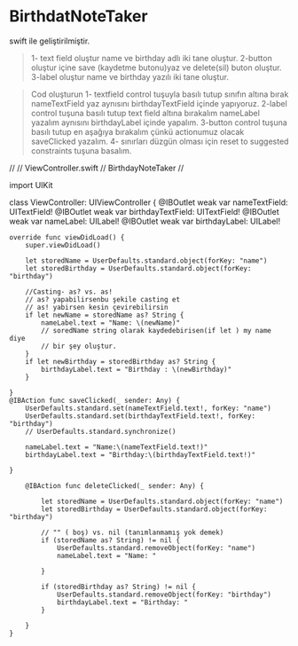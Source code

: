 # BirthdatNoteTaker
swift ile geliştirilmiştir.
> 1- text field oluştur name ve birthday adlı iki tane oluştur.
2-button oluştur içine save (kaydetme butonu)yaz ve delete(sil) buton oluştur.
3-label oluştur name ve birthday yazılı iki tane oluştur.
> 

> Cod oluşturun
1- textfield control tuşuyla basılı tutup sınıfın altına bırak nameTextField yaz aynısını birthdayTextField içinde yapıyoruz.
2-label control tuşuna basılı tutup text field altına bırakalım nameLabel yazalım aynısını birthdayLabel içinde yapalım.
3-button control tuşuna basılı tutup en aşağıya bırakalım çünkü actionumuz olacak saveClicked yazalım.
4- sınırları düzgün olması için reset to suggested constraints tuşuna basalım.
>









//
//  ViewController.swift
//  BirthdayNoteTaker
//

import UIKit

class ViewController: UIViewController {
    @IBOutlet weak var nameTextField: UITextField!
    @IBOutlet weak var birthdayTextField: UITextField!
    @IBOutlet weak var nameLabel: UILabel!
    @IBOutlet weak var birthdayLabel: UILabel!
    

    override func viewDidLoad() {
        super.viewDidLoad()
        
        let storedName = UserDefaults.standard.object(forKey: "name")
        let storedBirthday = UserDefaults.standard.object(forKey: "birthday")
        
        //Casting- as? vs. as!
        // as? yapabilirsenbu şekile casting et
        // as! yabirsen kesin çevirebilirsin
        if let newName = storedName as? String {
            nameLabel.text = "Name: \(newName)"
            // soredName string olarak kaydedebirisen(if let ) my name diye
            // bir şey oluştur.
        }
        if let newBirthday = storedBirthday as? String {
            birthdayLabel.text = "Birthday : \(newBirthday)"
        }
        
    }
    @IBAction func saveClicked(_ sender: Any) {
        UserDefaults.standard.set(nameTextField.text!, forKey: "name")
        UserDefaults.standard.set(birthdayTextField.text!, forKey: "birthday")
        // UserDefaults.standard.synchronize()
        
        nameLabel.text = "Name:\(nameTextField.text!)"
        birthdayLabel.text = "Birthday:\(birthdayTextField.text!)"
        
    }
        
        @IBAction func deleteClicked(_ sender: Any) {
            
            let storedName = UserDefaults.standard.object(forKey: "name")
            let storedBirthday = UserDefaults.standard.object(forKey: "birthday")
            
            // "" ( boş) vs. nil (tanımlanmamış yok demek)
            if (storedName as? String) != nil {
                UserDefaults.standard.removeObject(forKey: "name")
                nameLabel.text = "Name: "
                
            }
            
            if (storedBirthday as? String) != nil {
                UserDefaults.standard.removeObject(forKey: "birthday")
                birthdayLabel.text = "Birthday: "
            }
            
        }
    }
